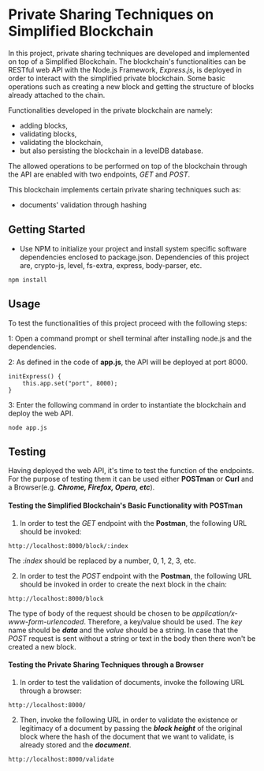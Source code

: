 # Private Sharing Techniques on Simplified Blockchain

In this project, private sharing techniques are developed and implemented on top of a Simplified Blockchain. The blockchain's functionalities can be RESTful web API with the Node.js Framework, _Express.js_, is deployed in order to interact with the simplified private blockchain. Some basic operations such as creating a new block and getting the structure of blocks already attached to the chain.

Functionalities developed in the private blockchain are namely:
- adding blocks,
- validating blocks,
- validating the blockchain,
- but also persisting the blockchain in a levelDB database.

The allowed operations to be performed on top of the blockchain through the API are enabled with two endpoints, _GET_ and _POST_.

This blockchain implements certain private sharing techniques such as:

- documents' validation through hashing


## Getting Started

- Use NPM to initialize your project and install system specific software dependencies enclosed to package.json. Dependencies of this project are, crypto-js, level, fs-extra, express, body-parser, etc.
```
npm install
```


## Usage

To test the functionalities of this project proceed with the following steps:

1: Open a command prompt or shell terminal after installing node.js and the dependencies.

2: As defined in the code of __app.js__, the API will be deployed at port 8000.
```
initExpress() {
	this.app.set("port", 8000);
}
```
3: Enter the following command in order to instantiate the blockchain and deploy the web API.
```
node app.js
```



## Testing

Having deployed the web API, it's time to test the function of the endpoints. For the purpose of testing them it can be used either __POSTman__ or __Curl__ and a Browser(e.g. ___Chrome, Firefox, Opera, etc___).

#### Testing the Simplified Blockchain's Basic Functionality with POSTman
1. In order to test the _GET_ endpoint with the __Postman__, the following URL should be invoked:
```
http://localhost:8000/block/:index
```
The _:index_ should be replaced by a number, 0, 1, 2, 3, etc.

2. In order to test the _POST_ endpoint with the __Postman__, the following URL should be invoked in order to create the next block in the chain:
```
http://localhost:8000/block
```
The type of body of the request should be chosen to be *application/x-www-form-urlencoded*. Therefore, a key/value should be used. The _key_ name should be ___data___ and the _value_ should be a string. In case that the _POST_ request is sent without a string or text in the body then there won't be created a new block.

#### Testing the Private Sharing Techniques through a Browser
1. In order to test the validation of documents, invoke the following URL through a browser:
```
http://localhost:8000/
```
2. Then, invoke the following URL in order to validate the existence or legitimacy of a document by passing the ___block height___ of the original block where the hash of the document that we want to validate, is already stored and the ___document___.
```
http://localhost:8000/validate
```
